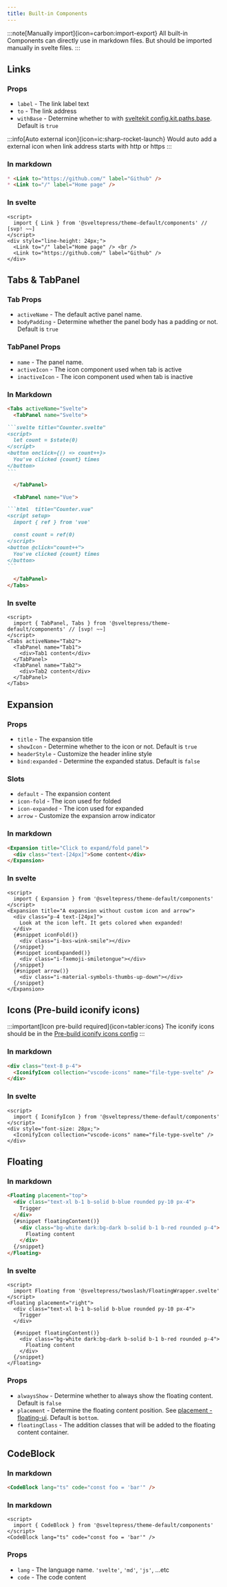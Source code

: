 ```yaml
---
title: Built-in Components
---
```


:::note[Manually import]{icon=carbon:import-export}
All built-in Components can directly use in markdown files.
But should be imported manually in svelte files.
:::

## Links

### Props

* `label` - The link label text
* `to` - The link address
* `withBase` - Determine whether to with [sveltekit config.kit.paths.base](https://kit.svelte.dev/docs/modules#$app-paths-base). Default is `true`

:::info[Auto external icon]{icon=ic:sharp-rocket-launch}
Would auto add a external icon when link address starts with http or https
:::

### In markdown

```md live
* <Link to="https://github.com/" label="Github" />
* <Link to="/" label="Home page" />
```

### In svelte

```svelte live
<script>
  import { Link } from '@sveltepress/theme-default/components' // [svp! ~~]
</script>
<div style="line-height: 24px;">
  <Link to="/" label="Home page" /> <br />
  <Link to="https://github.com/" label="Github" />
</div>
```

## Tabs & TabPanel

### Tab Props

* `activeName` - The default active panel name.
* `bodyPadding` - Determine whether the panel body has a padding or not. Default is `true`

### TabPanel Props

* `name` - The panel name.
* `activeIcon` - The icon component used when tab is active
* `inactiveIcon` - The icon component used when tab is inactive

### In Markdown

````md live
<Tabs activeName="Svelte">
  <TabPanel name="Svelte">

```svelte title="Counter.svelte"
<script>
  let count = $state(0)
</script>
<button onclick={() => count++}>
  You've clicked {count} times
</button>
```

  </TabPanel>

  <TabPanel name="Vue">

```html  title="Counter.vue"
<script setup>
  import { ref } from 'vue'

  const count = ref(0)
</script>
<button @click="count++">
  You've clicked {count} times
</button>
```

  </TabPanel>
</Tabs>
````

### In svelte

```svelte live
<script>
  import { TabPanel, Tabs } from '@sveltepress/theme-default/components' // [svp! ~~]
</script>
<Tabs activeName="Tab2">
  <TabPanel name="Tab1">
    <div>Tab1 content</div>
  </TabPanel>
  <TabPanel name="Tab2">
    <div>Tab2 content</div>
  </TabPanel>
</Tabs>
```

## Expansion

### Props

* `title` - The expansion title
* `showIcon` - Determine whether to the icon or not. Default is `true`
* `headerStyle` - Customize the header inline style
* `bind:expanded` - Determine the expanded status. Default is `false`

### Slots

* `default` - The expansion content
* `icon-fold` - The icon used for folded
* `icon-expanded` - The icon used for expanded
* `arrow` - Customize the expansion arrow indicator

### In markdown

```md live
<Expansion title="Click to expand/fold panel">
  <div class="text-[24px]">Some content</div>
</Expansion>
```

### In svelte

```svelte live
<script>
  import { Expansion } from '@sveltepress/theme-default/components'
</script>
<Expansion title="A expansion without custom icon and arrow">
  <div class="p-4 text-[24px]">
    Look at the icon left. It gets colored when expanded!
  </div>
  {#snippet iconFold()}
    <div class="i-bxs-wink-smile"></div>
  {/snippet}
  {#snippet iconExpanded()}
    <div class="i-fxemoji-smiletongue"></div>
  {/snippet}
  {#snippet arrow()}
    <div class="i-material-symbols-thumbs-up-down"></div>
  {/snippet}
</Expansion>
```

## Icons (Pre-build iconify icons)

:::important[Icon pre-build required]{icon=tabler:icons}
The iconify icons should be in the [Pre-build iconify icons config](/reference/default-theme/#preBuildIconifyIcons)
:::

### In markdown

```md live
<div class="text-8 p-4">
  <IconifyIcon collection="vscode-icons" name="file-type-svelte" />
</div>
```

### In svelte

```svelte live
<script>
  import { IconifyIcon } from '@sveltepress/theme-default/components'
</script>
<div style="font-size: 28px;">
  <IconifyIcon collection="vscode-icons" name="file-type-svelte" />
</div>
```

## Floating

### In markdown

```md live
<Floating placement="top">
  <div class="text-xl b-1 b-solid b-blue rounded py-10 px-4">
    Trigger
  </div>
  {#snippet floatingContent()}
    <div class="bg-white dark:bg-dark b-solid b-1 b-red rounded p-4">
      Floating content
    </div>
  {/snippet}
</Floating>
```

### In svelte

```svelte live
<script>
  import Floating from '@sveltepress/twoslash/FloatingWrapper.svelte'
</script>
<Floating placement="right">
  <div class="text-xl b-1 b-solid b-blue rounded py-10 px-4">
    Trigger
  </div>

  {#snippet floatingContent()}
    <div class="bg-white dark:bg-dark b-solid b-1 b-red rounded p-4">
      Floating content
    </div>
  {/snippet}
</Floating>
```

### Props

* `alwaysShow` - Determine whether to always show the floating content. Default is `false`
* `placement` - Determine the floating content position. See [placement - floating-ui](https://floating-ui.com/docs/computePosition#placement). Default is `bottom`.
* `floatingClass` - The addition classes that will be added to the floating content container.

## CodeBlock

### In markdown

```md live
<CodeBlock lang="ts" code="const foo = 'bar'" />
```

### In markdown

```svelte live
<script>
  import { CodeBlock } from '@sveltepress/theme-default/components'
</script>
<CodeBlock lang="ts" code="const foo = 'bar'" />
```

### Props

* `lang` - The language name. `'svelte'`, `'md'`, `'js'`, ...etc
* `code` - The code content
